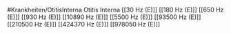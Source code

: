 #Krankheiten/OtitisInterna
Otitis Interna
[[30 Hz (E)]]
[[180 Hz (E)]]
[[650 Hz (E)]]
[[930 Hz (E)]]
[[10890 Hz (E)]]
[[5500 Hz (E)]]
[[93500 Hz (E)]]
[[210500 Hz (E)]]
[[424370 Hz (E)]]
[[978050 Hz (E)]]